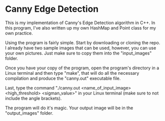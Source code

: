 # Canny Edge Detection

This is my implementation of Canny's Edge Detection algorithm in C++. In this program, I've also written up my own HashMap and Point class for my own practice.

Using the program is fairly simple. Start by downloading or cloning the repo. I already have two sample images that can be used, however, you can use your own pictures. Just make sure to copy them into the "input_images" folder.

Once you have your copy of the program, open the program's directory in a Linux terminal and then type "make", that will do all the necessary compilation and produce the "canny.out" executable file.

Last, type the command "./canny.out <name_of_input_image> <high_threshold> <sigman_value>" in your Linux terminal (make sure to not include the angle brackets).

The program will do it's magic. Your output image will be in the "output_images" folder.
